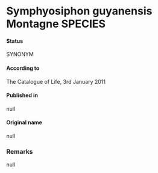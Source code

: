 # Symphyosiphon guyanensis Montagne SPECIES

#### Status
SYNONYM

#### According to
The Catalogue of Life, 3rd January 2011

#### Published in
null

#### Original name
null

### Remarks
null